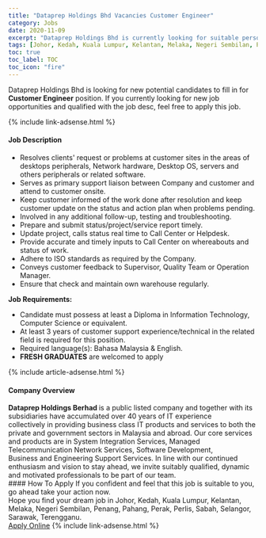 ```yaml
---
title: "Dataprep Holdings Bhd Vacancies Customer Engineer" 
category: Jobs 
date: 2020-11-09 
excerpt: "Dataprep Holdings Bhd is currently looking for suitable person to fill in the Customer Engineer which positioned at Johor, Kedah, Kuala Lumpur, Kelantan, Melaka, Negeri Sembilan, Penang, Pahang, Perak, Perlis, Sabah, Selangor, Sarawak, Terengganu" 
tags: [Johor, Kedah, Kuala Lumpur, Kelantan, Melaka, Negeri Sembilan, Penang, Pahang, Perak, Perlis, Sabah, Selangor, Sarawak, Terengganu] 
toc: true 
toc_label: TOC 
toc_icon: "fire" 
--- 
```


<p>Dataprep Holdings Bhd is looking for new potential candidates to fill in for <b>Customer Engineer</b> position. If you currently looking for new job opportunities and qualified with the job desc, feel free to apply this job.
</p>{% include link-adsense.html %} 
<div><div><div><h4>Job Description</h4></div></div><div><div><span><div><div><ul><li>Resolves clients' request or problems at customer sites in the areas of desktops peripherals, Network hardware, Desktop OS, servers and others peripherals or related software.</li><li>Serves as primary support liaison between Company and customer and attend to customer onsite.</li><li>Keep customer informed of the work done after resolution and keep customer update on the status and action plan when problems pending.</li><li>Involved in any additional follow-up, testing and troubleshooting.</li><li>Prepare and submit status/project/service report timely.</li><li>Update project, calls status real time to Call Center or Helpdesk.</li><li>Provide accurate and timely inputs to Call Center on whereabouts and status of work.</li><li>Adhere to ISO standards as required by the Company.</li><li>Conveys customer feedback to Supervisor, Quality Team or Operation Manager.</li><li>Ensure that check and maintain own warehouse regularly.</li></ul><div><strong>Job Requirements:</strong></div><ul><li>Candidate must possess at least a Diploma in Information Technology, Computer Science or equivalent.</li><li>At least 3 years of customer support experience/technical in the related field is required for this position.</li><li>Required language(s): Bahasa Malaysia &amp; English.</li><li><strong>FRESH GRADUATES</strong> are welcomed to apply</li></ul></div></div></span></div></div></div> 
{% include article-adsense.html %} 
<div><div><div><h4>Company Overview</h4></div></div><div><div><span><div><div>
<div>
<div>
<strong>Dataprep Holdings Berhad </strong>is a public listed company and together with its subsidiaries have accumulated&#160;over 40 years&#160;of IT&#160;experience collectively&#160;in providing business class IT products and services to both the private and government sectors in Malaysia and abroad. Our core services and products are in System Integration Services, Managed Telecommunication Network Services, Software Development, Business&#160;and Engineering Support Services. In line with our continued enthusiasm and vision to stay ahead, we invite suitably qualified, dynamic and motivated professionals to be part of our team.&#160;</div>
</div>
</div></div></span></div></div></div> 
#### How To Apply 
If you confident and feel that this job is suitable to you, go ahead take your action now. <br/> 
Hope you find your dream job in Johor, Kedah, Kuala Lumpur, Kelantan, Melaka, Negeri Sembilan, Penang, Pahang, Perak, Perlis, Sabah, Selangor, Sarawak, Terengganu. <br/> 
<a href="https://www.jobstreet.com.my/en/job/customer-engineer-4420074?jobId=jobstreet-my-job-4420074&sectionRank=12&token=0~2bed4812-3996-414d-8fa9-a2ae19be0146&fr=SRP%20View%20In%20New%20Ta" class="btn btn--info" target="_blank" rel="nofollow noopenner">Apply Online</a> 
{% include link-adsense.html %} 